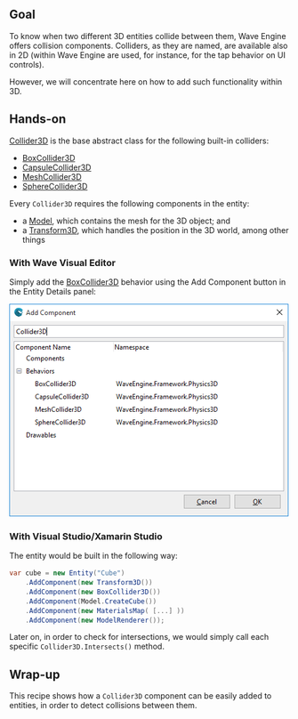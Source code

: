 ## Goal

To know when two different 3D entities collide between them, Wave Engine offers collision components. Colliders, as they are named, are available also in 2D (within Wave Engine are used, for instance, for the tap behavior on UI controls).

However, we will concentrate here on how to add such functionality within 3D.

## Hands-on

[Collider3D](xref:WaveEngine.Framework.Physics3D.Collider3D) is the base abstract class for the following built-in colliders:
* [BoxCollider3D](xref:WaveEngine.Framework.Physics3D.BoxCollider3D)
* [CapsuleCollider3D](xref:WaveEngine.Framework.Physics3D.CapsuleCollider3D)
* [MeshCollider3D](xref:WaveEngine.Framework.Physics3D.MeshCollider3D)
* [SphereCollider3D](xref:WaveEngine.Framework.Physics3D.SphereCollider3D)

Every `Collider3D` requires the following components in the entity:
* a [Model](xref:WaveEngine.Components.Graphics3D.Model), which contains the mesh for the 3D object; and
* a [Transform3D](xref:WaveEngine.Framework.Graphics.Transform3D), which handles the position in the 3D world, among other things

### With Wave Visual Editor

Simply add the [BoxCollider3D](xref:WaveEngine.Framework.Physics3D.BoxCollider3D) behavior using the Add Component button in the Entity Details panel:

![](images/Collider3D/AddComponent.png)

### With Visual Studio/Xamarin Studio

The entity would be built in the following way:

```c#
var cube = new Entity("Cube") 
    .AddComponent(new Transform3D()) 
    .AddComponent(new BoxCollider3D()) 
    .AddComponent(Model.CreateCube()) 
    .AddComponent(new MaterialsMap( [...] ))
    .AddComponent(new ModelRenderer());
```

Later on, in order to check for intersections, we would simply call each specific `Collider3D.Intersects()` method.

## Wrap-up

This recipe shows how a `Collider3D` component can be easily added to entities, in order to detect collisions between them.